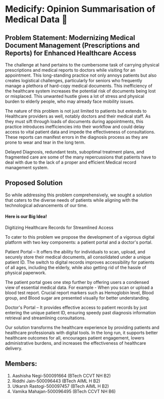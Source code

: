 # Medicify: Opinion Summarisation of Medical Data 💚

## Problem Statement: Modernizing Medical Document Management (Prescriptions and Reports) for Enhanced Healthcare Access

The challenge at hand pertains to the cumbersome task of carrying physical prescriptions and medical reports to doctors while visiting for an appointment. This long-standing practice not only annoys patients but also creates logistical challenges, particularly for seniors who frequently manage a plethora of hard-copy medical documents. This inefficiency of the healthcare system increases the potential risk of documents being lost or misplaced. This unwanted hustle gives a lot of stress and physical burden to elderly people, who may already face mobility issues. 

The nature of this problem is not just limited to patients but extends to Healthcare providers as well, notably doctors and their medical staff. As they must sift through loads of documents during appointments, this practice introduces inefficiencies into their workflow and could delay access to vital patient data and impede the effectiveness of consultations. These reports can manifest errors in the diagnosis process as they are prone to wear and tear in the long term.

Delayed Diagnosis, redundant tests, suboptimal treatment plans, and fragmented care are some of the many repercussions that patients have to deal with due to the lack of a proper and efficient Medical record management system.

## Proposed Solution
So while addressing this problem comprehensively, we sought a solution that caters to the diverse needs of patients while aligning with the technological advancements of our time.

#### Here is our Big Idea!

Digitizing Healthcare Records for Streamlined Access

To cater to this problem we propose the development of a vigorous digital platform with two key components: a patient portal and a doctor's portal.

Patient Portal – It offers the ability for individuals to scan, upload, and securely store their medical documents, all consolidated under a unique patient ID. The switch to digital records improves accessibility for patients of all ages, including the elderly, while also getting rid of the hassle of physical paperwork.

The patient portal goes one step further by offering users a condensed view of essential medical data. For example - When you scan or upload a blood test report. Crucial report markers such as Hemoglobin level, Blood group, and Blood sugar are presented visually for better understanding.

Doctor's Portal – It provides effective access to patient records by just entering the unique patient ID, ensuring speedy past diagnosis information retrieval and streamlining consultations. 

Our solution transforms the healthcare experience by providing patients and healthcare professionals with digital tools. In the long run, it supports better healthcare outcomes for all, encourages patient engagement, lowers administrative burdens, and increases the effectiveness of healthcare delivery.



## Members:
1. Aashisha Negi-500091664 (BTech CCVT NH B2)
2. Riddhi Jain-500096443 (BTech AIML H B2)
3. Utkarsh Rastogi-500097457 (BTech AIML H B2)
4. Vamika Mahajan-500096495 (BTech CCVT NH B6)
